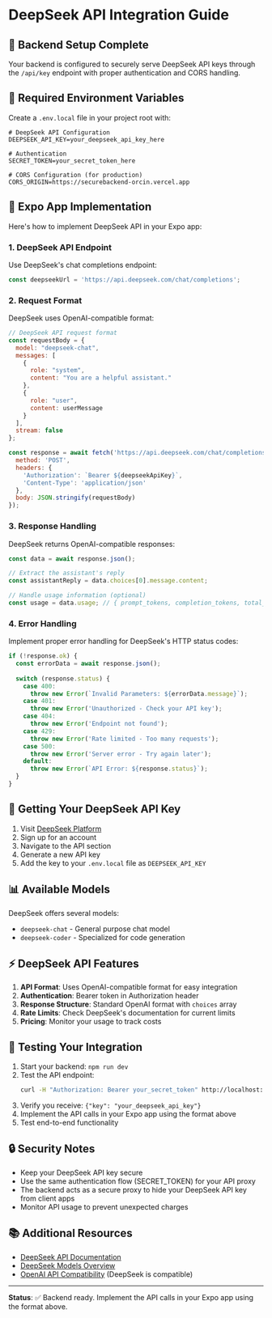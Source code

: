 # DeepSeek API Integration Guide

## 🚀 Backend Setup Complete

Your backend is configured to securely serve DeepSeek API keys through the `/api/key` endpoint with proper authentication and CORS handling.

## 🔧 Required Environment Variables

Create a `.env.local` file in your project root with:

```env
# DeepSeek API Configuration
DEEPSEEK_API_KEY=your_deepseek_api_key_here

# Authentication
SECRET_TOKEN=your_secret_token_here

# CORS Configuration (for production)
CORS_ORIGIN=https://securebackend-orcin.vercel.app
```

## 📱 Expo App Implementation

Here's how to implement DeepSeek API in your Expo app:

### 1. DeepSeek API Endpoint
Use DeepSeek's chat completions endpoint:
```javascript
const deepseekUrl = 'https://api.deepseek.com/chat/completions';
```

### 2. Request Format
DeepSeek uses OpenAI-compatible format:

```javascript
// DeepSeek API request format
const requestBody = {
  model: "deepseek-chat",
  messages: [
    {
      role: "system", 
      content: "You are a helpful assistant."
    },
    {
      role: "user", 
      content: userMessage
    }
  ],
  stream: false
};

const response = await fetch('https://api.deepseek.com/chat/completions', {
  method: 'POST',
  headers: {
    'Authorization': `Bearer ${deepseekApiKey}`,
    'Content-Type': 'application/json'
  },
  body: JSON.stringify(requestBody)
});
```

### 3. Response Handling
DeepSeek returns OpenAI-compatible responses:

```javascript
const data = await response.json();

// Extract the assistant's reply
const assistantReply = data.choices[0].message.content;

// Handle usage information (optional)
const usage = data.usage; // { prompt_tokens, completion_tokens, total_tokens }
```

### 4. Error Handling
Implement proper error handling for DeepSeek's HTTP status codes:

```javascript
if (!response.ok) {
  const errorData = await response.json();
  
  switch (response.status) {
    case 400:
      throw new Error(`Invalid Parameters: ${errorData.message}`);
    case 401:
      throw new Error('Unauthorized - Check your API key');
    case 404:
      throw new Error('Endpoint not found');
    case 429:
      throw new Error('Rate limited - Too many requests');
    case 500:
      throw new Error('Server error - Try again later');
    default:
      throw new Error(`API Error: ${response.status}`);
  }
}
```

## 🚀 Getting Your DeepSeek API Key

1. Visit [DeepSeek Platform](https://platform.deepseek.com/)
2. Sign up for an account
3. Navigate to the API section
4. Generate a new API key
5. Add the key to your `.env.local` file as `DEEPSEEK_API_KEY`

## 📊 Available Models

DeepSeek offers several models:
- `deepseek-chat` - General purpose chat model
- `deepseek-coder` - Specialized for code generation

## ⚡ DeepSeek API Features

1. **API Format**: Uses OpenAI-compatible format for easy integration
2. **Authentication**: Bearer token in Authorization header
3. **Response Structure**: Standard OpenAI format with `choices` array
4. **Rate Limits**: Check DeepSeek's documentation for current limits
5. **Pricing**: Monitor your usage to track costs

## 🧪 Testing Your Integration

1. Start your backend: `npm run dev`
2. Test the API endpoint:
   ```bash
   curl -H "Authorization: Bearer your_secret_token" http://localhost:3000/api/key
   ```
3. Verify you receive: `{"key": "your_deepseek_api_key"}`
4. Implement the API calls in your Expo app using the format above
5. Test end-to-end functionality

## 🔒 Security Notes

- Keep your DeepSeek API key secure
- Use the same authentication flow (SECRET_TOKEN) for your API proxy
- The backend acts as a secure proxy to hide your DeepSeek API key from client apps
- Monitor API usage to prevent unexpected charges

## 📚 Additional Resources

- [DeepSeek API Documentation](https://platform.deepseek.com/api-docs/)
- [DeepSeek Models Overview](https://platform.deepseek.com/api-docs/api/deepseek-api/)
- [OpenAI API Compatibility](https://platform.deepseek.com/api-docs/api/deepseek-api/) (DeepSeek is compatible)

---

**Status**: ✅ Backend ready. Implement the API calls in your Expo app using the format above.
